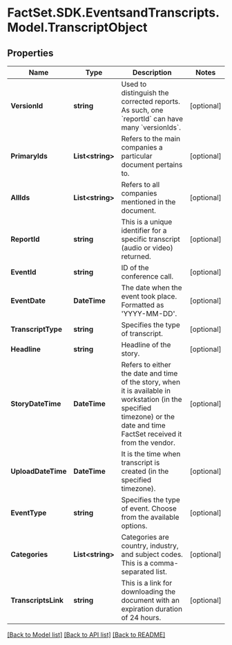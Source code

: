 # FactSet.SDK.EventsandTranscripts.Model.TranscriptObject

## Properties

Name | Type | Description | Notes
------------ | ------------- | ------------- | -------------
**VersionId** | **string** | Used to distinguish the corrected reports. As such, one &#x60;reportId&#x60; can have many &#x60;versionIds&#x60;. | [optional] 
**PrimaryIds** | **List&lt;string&gt;** | Refers to the main companies a particular document pertains to. | [optional] 
**AllIds** | **List&lt;string&gt;** | Refers to all companies mentioned in the document.  | [optional] 
**ReportId** | **string** | This is a unique identifier for a specific transcript (audio or video) returned. | [optional] 
**EventId** | **string** | ID of the conference call. | [optional] 
**EventDate** | **DateTime** | The date when the event took place. Formatted as &#39;YYYY-MM-DD&#39;. | [optional] 
**TranscriptType** | **string** | Specifies the type of transcript.   | [optional] 
**Headline** | **string** | Headline of the story. | [optional] 
**StoryDateTime** | **DateTime** | Refers to either the date and time of the story, when it is available in workstation (in the specified timezone) or the date and time FactSet received it from the vendor. | [optional] 
**UploadDateTime** | **DateTime** | It is the time when transcript is created (in the specified timezone). | [optional] 
**EventType** | **string** | Specifies the type of event. Choose from the available options.  | [optional] 
**Categories** | **List&lt;string&gt;** | Categories are country, industry, and subject codes. This is a comma-separated list. | [optional] 
**TranscriptsLink** | **string** | This is a link for downloading the document with an expiration duration of 24 hours. | [optional] 

[[Back to Model list]](../README.md#documentation-for-models) [[Back to API list]](../README.md#documentation-for-api-endpoints) [[Back to README]](../README.md)

